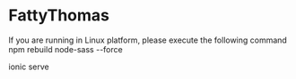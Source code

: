 # FattyThomas

If you are running in Linux platform, please execute the following command
npm rebuild node-sass --force

ionic serve